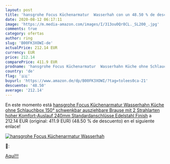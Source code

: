 ```yaml
---
layout: post
title: 'hansgrohe Focus Küchenarmatur  Wasserhah con un 48.50 % de descuento'
date: 2020-08-12 06:17:11
image: 'https://m.media-amazon.com/images/I/313ou0Qr8CL._SL200_.jpg'
comments: true
category: ofertas
author: ring
slug: 'B00FK3XOWI-de'
actualPrice: 212.14 EUR
currency: EUR
price: 212.14
comparePrice: 411.9 EUR
prodname: 'hansgrohe Focus Küchenarmatur  Wasserhahn Küche ohne Schlauchbox  150° schwenkbar  ausziehbare Brause mit 2 Strahlarten  hoher Komfort-Auslauf 240mm  Standardanschlüsse  Edelstahl Finish'
country: 'de'
flag: '🇩🇪'
buyurl: 'https://www.amazon.de/dp/B00FK3XOWI/?tag=tolees0ca-21'
descuento: '48.50'
average: '212.14'
---
```


En este momento está [hansgrohe Focus Küchenarmatur  Wasserhahn Küche ohne Schlauchbox  150° schwenkbar  ausziehbare Brause mit 2 Strahlarten  hoher Komfort-Auslauf 240mm  Standardanschlüsse  Edelstahl Finish](https://www.amazon.de/dp/B00FK3XOWI/?tag=tolees0ca-21) a 212.14 EUR (original: 411.9 EUR) (48.50 %  de descuento) en el siguiente enlace!

[![hansgrohe Focus Küchenarmatur  Wasserhah](https://m.media-amazon.com/images/I/313ou0Qr8CL._SL200_.jpg)](https://www.amazon.de/dp/B00FK3XOWI/?tag=tolees0ca-21)

🔎:


[Aquí!!!](https://www.amazon.de/dp/B00FK3XOWI/?tag=tolees0ca-21)
